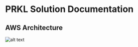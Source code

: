 # PRKL Solution Documentation

## AWS Architecture
![alt text](https://github.com/squeaky-godzilla/prkl/raw/master/docs/PRKL_infra_AWS.jpg)

